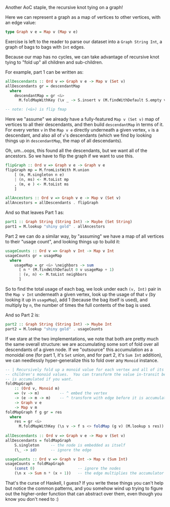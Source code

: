 Another AoC staple, the recursive knot tying on a graph!

Here we can represent a graph as a map of vertices to other vertices, with an
edge value:

```haskell
type Graph v e = Map v (Map v e)
```

Exercise is left to the reader to parse our dataset into a `Graph String Int`,
a graph of bags to bags with `Int` edges.

Because our map has no cycles, we can take advantage of recursive knot tying to
"fold up" all children and sub-children.

For example, part 1 can be written as:

```haskell
allDescendants :: Ord v => Graph v e -> Map v (Set v)
allDescendants gr = descendantMap
  where
    descendantMap = gr <&>
      M.foldMapWithKey (\v _ -> S.insert v (M.findWithDefault S.empty v descendantMap))

-- note: (<&>) is flip fmap
```

Here we "assume" we already have a fully-featured `Map v (Set v)` map of
vertices to all their descendants, and then build `descendantMap` in terms of
it.  For every vertex `v` in the `Map v e` directly underneath a given vertex,
`v` is a descendant, and also all of `v`'s descendants (which we find by
looking things up in `descendantMap`, the map of all descendants).

Oh, um...oops, this found all the descendants, but we want all of the
ancestors.  So we have to flip the graph if we want to use this.

```haskell
flipGraph :: Ord v => Graph v e -> Graph v e
flipGraph mp = M.fromListWith M.union
    [ (m, M.singleton n e)
    | (n, ms) <- M.toList mp
    , (m, e ) <- M.toList ms
    ]

allAncestors :: Ord v => Graph v e -> Map v (Set v)
allAncestors = allDescendants . flipGraph
```

And so that leaves Part 1 as:

```haskell
part1 :: Graph String (String Int) -> Maybe (Set String)
part1 = M.lookup "shiny gold" . allAncestors
```

Part 2 we can do a similar way, by "assuming" we have a map of all vertices to
their "usage count", and looking things up to build it:

```haskell
usageCounts :: Ord v => Graph v Int -> Map v Int
usageCounts gr = usageMap
  where
    usageMap = gr <&> \neighbors -> sum
      [ n * (M.findWithDefault 0 v usageMap + 1)
      | (v, n) <- M.toList neighbors
      ]
```

So to find the total usage of each bag, we look under each `(v, Int)` pair in the
`Map v Int` underneath a given vertex, look up the usage of that `v` (by
looking it up in `usageMap`), add 1 (because the bag itself is used), and
multiply by `n`, the number of times the full contents of the bag is used.

And so Part 2 is:

```haskell
part2 :: Graph String (String Int) -> Maybe Int
part2 = M.lookup "shiny gold" . usageCounts
```

If we stare at the two implementations, we note that both are pretty much the
same overall structure: we are accumulating some sort of fold over all
descendants of a given node.  If we "outsource" this accumulation as a monoidal
one (for part 1, it's `Set` union, and for part 2, it's `Sum Int` addition), we
can needlessly hyper-generalize this to fold over any `Monoid` instance.

```haskell
-- | Recursively fold up a monoid value for each vertex and all of its
-- children's monoid values.  You can transform the value in-transit before it
-- is accumulated if you want.
foldMapGraph
    :: (Ord v, Monoid m)
    => (v -> m)         -- ^ embed the vertex
    -> (e -> m -> m)    -- ^ transform with edge before it is accumulated
    -> Graph v e
    -> Map v m
foldMapGraph f g gr = res
  where
    res = gr <&>
      M.foldMapWithKey (\s v -> f s <> foldMap (g v) (M.lookup s res))
 
allDescendants :: Ord v => Graph v e -> Map v (Set v)
allDescendants = foldMapGraph
    S.singleton     -- the node is embedded as itself
    (\_ -> id)      -- ignore the edge

usageCounts :: Ord v => Graph v Int -> Map v (Sum Int)
usageCounts = foldMapGraph
    (const 0)                   -- ignore the nodes
    (\n x -> Sum n * (x + 1))   -- the edge multiplies the accumulator plus one
```

That's the curse of Haskell, I guess?  If you write these things you can't help
but notice the common patterns, and you somehow wind up trying to figure out
the higher-order function that can abstract over them, even though you know you
don't need to :)
